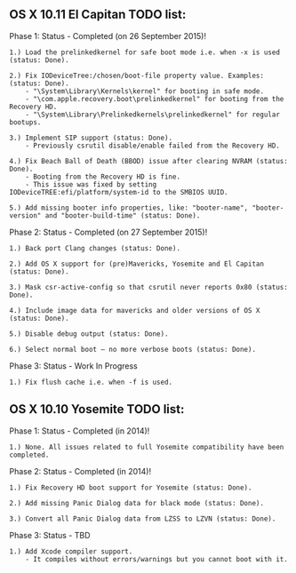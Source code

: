 
OS X 10.11 El Capitan TODO list:
--------------------------------

Phase 1: Status - Completed (on 26 September 2015)!

```
1.) Load the prelinkedkernel for safe boot mode i.e. when -x is used (status: Done).

2.) Fix IODeviceTree:/chosen/boot-file property value. Examples: (status: Done).
    - "\System\Library\Kernels\kernel" for booting in safe mode.
    - "\com.apple.recovery.boot\prelinkedkernel" for booting from the Recovery HD.
    - "\System\Library\Prelinkedkernels\prelinkedkernel" for regular bootups.

3.) Implement SIP support (status: Done).
    - Previously csrutil disable/enable failed from the Recovery HD.

4.) Fix Beach Ball of Death (BBOD) issue after clearing NVRAM (status: Done).
    - Booting from the Recovery HD is fine.
    - This issue was fixed by setting IODeviceTREE:efi/platform/system-id to the SMBIOS UUID.

5.) Add missing booter info properties, like: "booter-name", "booter-version" and "booter-build-time" (status: Done).
```

Phase 2: Status - Completed (on 27 September 2015)!

```
1.) Back port Clang changes (status: Done).

2.) Add OS X support for (pre)Mavericks, Yosemite and El Capitan (status: Done).

3.) Mask csr-active-config so that csrutil never reports 0x80 (status: Done).

4.) Include image data for mavericks and older versions of OS X (status: Done).
   
5.) Disable debug output (status: Done).

6.) Select normal boot – no more verbose boots (status: Done).
```

Phase 3: Status - Work In Progress

```
1.) Fix flush cache i.e. when -f is used.
```

OS X 10.10 Yosemite TODO list:
------------------------------

Phase 1: Status - Completed (in 2014)!

```
1.) None. All issues related to full Yosemite compatibility have been completed.
```

Phase 2: Status - Completed (in 2014)!

```
1.) Fix Recovery HD boot support for Yosemite (status: Done).

2.) Add missing Panic Dialog data for black mode (status: Done).

3.) Convert all Panic Dialog data from LZSS to LZVN (status: Done).
```

Phase 3: Status - TBD

```
1.) Add Xcode compiler support.
    - It compiles without errors/warnings but you cannot boot with it.
```
